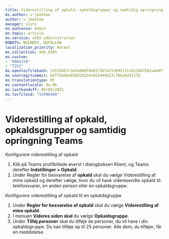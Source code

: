 ```yaml
---
title: Viderestilling af opkald, opkaldsgrupper og samtidig opringning Teams
ms.author: v-jmathew
author: v-jmathew
manager: scotv
ms.audience: Admin
ms.topic: article
ms.service: o365-administration
ROBOTS: NOINDEX, NOFOLLOW
localization_priority: Normal
ms.collection: Adm_O365
ms.custom:
- "9004159"
- "7251"
ms.openlocfilehash: 23578487c3e5a988f888172b7a15309217c261284f662a4e07f21ba3a4971004
ms.sourcegitcommit: b5f7da89a650d2915dc652449623c78be6247175
ms.translationtype: MT
ms.contentlocale: da-DK
ms.lasthandoff: 08/05/2021
ms.locfileid: "53996408"
---
```

# <a name="call-forwarding-call-groups-and-simultaneous-ring-in-teams"></a>Viderestilling af opkald, opkaldsgrupper og samtidig opringning Teams

Konfigurere viderestilling af opkald

1. Klik på Teams profilbillede øverst i dialogboksen Klient, og Teams derefter **Indstillinger > Opkald**.
2. Under Regler for besvarelse af **opkald** skal du vælge Viderestilling af mine opkald og derefter vælge, hvor du vil have videresendte opkald til: telefonsvarer, en anden person eller en opkaldsgruppe.

Konfigurere viderestilling af opkald til en opkaldsgruppe

1. Under **Regler for besvarelse af opkald** skal du vælge **Viderestilling af mine opkald**.
2. I menuen **Videres siden skal** du vælge **Opkaldsgruppe**.
3. Under **Tilføj personer** skal du tilføje de personer, du vil have i din opkaldsgruppe. Du kan tilføje op til 25 personer. Alle dem, du tilføjer, får en meddelelse.
